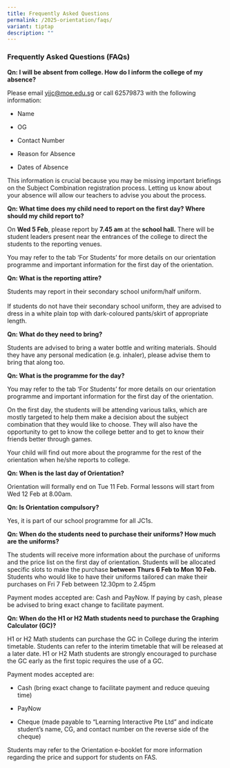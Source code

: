 ```yaml
---
title: Frequently Asked Questions
permalink: /2025-orientation/faqs/
variant: tiptap
description: ""
---
```

<h3>Frequently Asked Questions (FAQs)</h3>
<p></p>
<p><strong>Qn: I will be absent from college. How do I inform the college of my absence?&nbsp;</strong>
</p>
<p>Please email <a href="mailto:yijc@moe.edu.sg" rel="noopener noreferrer nofollow" target="_blank"><u>yijc@moe.edu.sg</u></a> or
call 62579873 with the following information:&nbsp;</p>
<ul>
<li>
<p>Name</p>
</li>
<li>
<p>OG</p>
</li>
<li>
<p>Contact Number</p>
</li>
<li>
<p>Reason for Absence&nbsp;</p>
</li>
<li>
<p>Dates of Absence</p>
</li>
</ul>
<p>This information is crucial because you may be missing important briefings
on the Subject Combination registration process. Letting us know about
your absence will allow our teachers to advise you about the process.</p>
<p></p>
<p><strong>Qn: What time does my child need to report on the first day? Where should my child report to?</strong>
</p>
<p>On <strong>Wed 5 Feb</strong>, please report by <strong>7.45 am</strong> at
the<strong> school hall.</strong> There will be student leaders present
near the entrances of the college to direct the students to the reporting
venues.&nbsp;</p>
<p>You may refer to the tab ‘For Students’ for more details on our orientation
programme and important information for the first day of the orientation.</p>
<p></p>
<p><strong>Qn: What is the reporting attire?</strong>
</p>
<p>Students may report in their secondary school uniform/half uniform.
<br>
<br>If students do not have their secondary school uniform, they are advised
to dress in a white plain top with dark-coloured pants/skirt of appropriate
length.</p>
<p></p>
<p><strong>Qn: What do they need to bring?</strong>
</p>
<p>Students are advised to bring a water bottle and writing materials. Should
they have any personal medication (e.g. inhaler), please advise them to
bring that along too.</p>
<p></p>
<p><strong>Qn: What is the programme for the day?</strong>
</p>
<p>You may refer to the tab ‘For Students’ for more details on our orientation
programme and important information for the first day of the orientation.</p>
<p>On the first day, the students will be attending various talks, which
are mostly targeted to help them make a decision about the subject combination
that they would like to choose. They will also have the opportunity to
get to know the college better and to get to know their friends better
through games.</p>
<p>Your child will find out more about the programme for the rest of the
orientation when he/she reports to college.&nbsp;</p>
<p></p>
<p><strong>Qn: When is the last day of Orientation?</strong>
</p>
<p>Orientation will formally end on Tue 11 Feb. Formal lessons will start
from Wed 12 Feb at 8.00am.</p>
<p></p>
<p><strong>Qn: Is Orientation compulsory?</strong>
</p>
<p>Yes, it is part of our school programme for all JC1s.</p>
<p></p>
<p><strong>Qn: When do the students need to purchase their uniforms? How much are the uniforms?</strong>
</p>
<p>The students will receive more information about the purchase of uniforms
and the price list on the first day of orientation. Students will be allocated
specific slots to make the purchase <strong>between Thurs 6 Feb to Mon 10 Feb.</strong> Students
who would like to have their uniforms tailored can make their purchases
on Fri 7 Feb between 12.30pm to 2.45pm&nbsp;&nbsp;</p>
<p>Payment modes accepted are: Cash and PayNow. If paying by cash, please
be advised to bring exact change to facilitate payment.</p>
<p></p>
<p><strong>Qn: When do the H1 or H2 Math students need to purchase the Graphing Calculator (GC)?</strong>
</p>
<p>H1 or H2 Math students can purchase the GC in College during the interim
timetable. Students can refer to the interim timetable that will be released
at a later date. H1 or H2 Math students are strongly encouraged to purchase
the GC early as the first topic requires the use of a GC.</p>
<p>Payment modes accepted are:</p>
<ul>
<li>
<p>Cash (bring exact change to facilitate payment and reduce queuing time)</p>
</li>
<li>
<p>PayNow</p>
</li>
<li>
<p>Cheque (made payable to “Learning Interactive Pte Ltd” and indicate student’s
name, CG, and contact number on the reverse side of the cheque)</p>
</li>
</ul>
<p>Students may refer to the Orientation e-booklet for more information regarding
the price and support for students on FAS.</p>
<p>
<br>
</p>